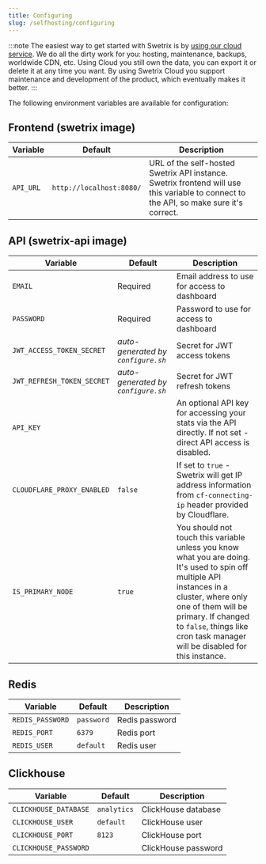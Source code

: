 ```yaml
---
title: Configuring
slug: /selfhosting/configuring
---
```


:::note
The easiest way to get started with Swetrix is by [using our cloud service](https://swetrix.com). We do all the dirty work for you: hosting, maintenance, backups, worldwide CDN, etc. Using Cloud you still own the data, you can export it or delete it at any time you want. By using Swetrix Cloud you support maintenance and development of the product, which eventually makes it better.
:::

The following environment variables are available for configuration:

## Frontend (swetrix image)
| Variable | Default | Description |
| --- | --- | --- |
| `API_URL` | `http://localhost:8080/` | URL of the self-hosted Swetrix API instance. Swetrix frontend will use this variable to connect to the API, so make sure it's correct. |

## API (swetrix-api image)
| Variable | Default | Description |
| --- | --- | --- |
| `EMAIL` | Required | Email address to use for access to dashboard |
| `PASSWORD` | Required | Password to use for access to dashboard |
| `JWT_ACCESS_TOKEN_SECRET` | _auto-generated by `configure.sh`_ | Secret for JWT access tokens |
| `JWT_REFRESH_TOKEN_SECRET` | _auto-generated by `configure.sh`_ | Secret for JWT refresh tokens |
| `API_KEY` | | An optional API key for accessing your stats via the API directly. If not set - direct API access is disabled. |
| `CLOUDFLARE_PROXY_ENABLED` | `false` | If set to `true` - Swetrix will get IP address information from `cf-connecting-ip` header provided by Cloudflare. |
| `IS_PRIMARY_NODE` | `true` | You should not touch this variable unless you know what you are doing. It's used to spin off multiple API instances in a cluster, where only one of them will be primary. If changed to `false`, things like cron task manager will be disabled for this instance. |

## Redis
| Variable | Default | Description |
| --- | --- | --- |
| `REDIS_PASSWORD` | `password` | Redis password |
| `REDIS_PORT` | `6379` | Redis port |
| `REDIS_USER` | `default` | Redis user |

## Clickhouse
| Variable | Default | Description |
| --- | --- | --- |
| `CLICKHOUSE_DATABASE` | `analytics` | ClickHouse database |
| `CLICKHOUSE_USER` | `default` | ClickHouse user |
| `CLICKHOUSE_PORT` | `8123` | ClickHouse port |
| `CLICKHOUSE_PASSWORD` | | ClickHouse password |
